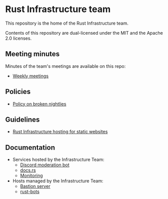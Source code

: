 # Rust Infrastructure team

This repository is the home of the Rust Infrastructure team.

Contents of this repository are dual-licensed under the MIT and the Apache 2.0
licenses.

## Meeting minutes

Minutes of the team's meetings are available on this repo:

* [Weekly meetings](minutes/weekly-meetings)

## Policies

* [Policy on broken nightlies](policies/broken-nightlies.md)

## Guidelines

* [Rust Infrastructure hosting for static websites](guidelines/static-websites.md)

## Documentation

* Services hosted by the Infrastructure Team:
  * [Discord moderation bot](docs/services/discord-mods-bot.md)
  * [docs.rs](docs/services/docs-rs.md)
  * [Monitoring](docs/services/monitoring.md)
* Hosts managed by the Infrastructure Team:
  * [Bastion server](docs/hosts/bastion.md)
  * [rust-bots](docs/hosts/rust-bots.md)
